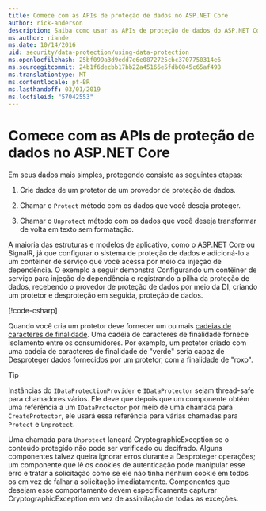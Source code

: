 ```yaml
---
title: Comece com as APIs de proteção de dados no ASP.NET Core
author: rick-anderson
description: Saiba como usar as APIs de proteção de dados do ASP.NET Core para proteger e Desproteger dados em um aplicativo.
ms.author: riande
ms.date: 10/14/2016
uid: security/data-protection/using-data-protection
ms.openlocfilehash: 25bf099a3d9edd7e6e0872725cbc3707750314e6
ms.sourcegitcommit: 24b1f6decbb17bb22a45166e5fdb0845c65af498
ms.translationtype: MT
ms.contentlocale: pt-BR
ms.lasthandoff: 03/01/2019
ms.locfileid: "57042553"
---
```

# <a name="get-started-with-the-data-protection-apis-in-aspnet-core"></a>Comece com as APIs de proteção de dados no ASP.NET Core

<a name="security-data-protection-getting-started"></a>

Em seus dados mais simples, protegendo consiste as seguintes etapas:

1. Crie dados de um protetor de um provedor de proteção de dados.

2. Chamar o `Protect` método com os dados que você deseja proteger.

3. Chamar o `Unprotect` método com os dados que você deseja transformar de volta em texto sem formatação.

A maioria das estruturas e modelos de aplicativo, como o ASP.NET Core ou SignalR, já que configurar o sistema de proteção de dados e adicioná-lo a um contêiner de serviço que você acessa por meio da injeção de dependência. O exemplo a seguir demonstra Configurando um contêiner de serviço para injeção de dependência e registrando a pilha da proteção de dados, recebendo o provedor de proteção de dados por meio da DI, criando um protetor e desproteção em seguida, proteção de dados.

[!code-csharp[](../../security/data-protection/using-data-protection/samples/protectunprotect.cs?highlight=26,34,35,36,37,38,39,40)]

Quando você cria um protetor deve fornecer um ou mais [cadeias de caracteres de finalidade](xref:security/data-protection/consumer-apis/purpose-strings). Uma cadeia de caracteres de finalidade fornece isolamento entre os consumidores. Por exemplo, um protetor criado com uma cadeia de caracteres de finalidade de "verde" seria capaz de Desproteger dados fornecidos por um protetor, com a finalidade de "roxo".

>[!TIP]
> Instâncias do `IDataProtectionProvider` e `IDataProtector` sejam thread-safe para chamadores vários. Ele deve que depois que um componente obtém uma referência a um `IDataProtector` por meio de uma chamada para `CreateProtector`, ele usará essa referência para várias chamadas para `Protect` e `Unprotect`.
>
>Uma chamada para `Unprotect` lançará CryptographicException se o conteúdo protegido não pode ser verificado ou decifrado. Alguns componentes talvez queira ignorar erros durante a Desproteger operações; um componente que lê os cookies de autenticação pode manipular esse erro e tratar a solicitação como se ele não tinha nenhum cookie em todos os em vez de falhar a solicitação imediatamente. Componentes que desejam esse comportamento devem especificamente capturar CryptographicException em vez de assimilação de todas as exceções.
